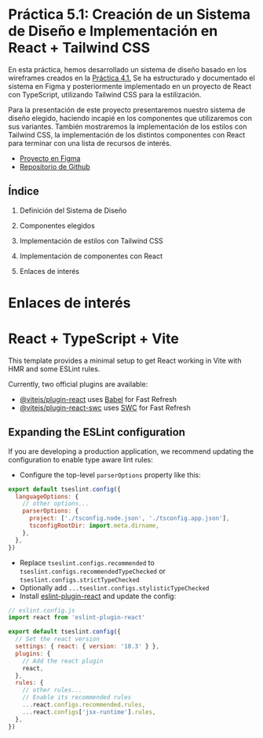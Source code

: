 # Práctica 5.1: Creación de un Sistema de Diseño e Implementación en React + Tailwind CSS

En esta práctica, hemos desarrollado un sistema de diseño basado en los wireframes creados en la [Práctica 4.1.](https://www.figma.com/design/wVp8c4drg3ekrAwQ56zL8p/Empresa-dise%C3%B1o?node-id=0-1&t=uKXAPWifFQPEpdmR-1) Se ha estructurado y documentado el sistema en Figma y posteriormente implementado en un proyecto de React con TypeScript, utilizando Tailwind CSS para la estilización.

Para la presentación de este proyecto presentaremos nuestro sistema de diseño elegido, haciendo incapié en los componentes que utilizaremos con sus variantes. También mostraremos la implementación de los estilos con Tailwind CSS, la implementación de los distintos componentes con React para terminar con una lista de recursos de interés.

- [Proyecto en Figma](https://www.figma.com/design/wVp8c4drg3ekrAwQ56zL8p/Empresa-dise%C3%B1o?node-id=67-43&t=uKXAPWifFQPEpdmR-1)
- [Repositorio de Github](https://www.figma.com/design/wVp8c4drg3ekrAwQ56zL8p/Empresa-dise%C3%B1o?node-id=67-43&t=uKXAPWifFQPEpdmR-1)


## Índice

1. Definición del Sistema de Diseño

2. Componentes elegidos

3. Implementación de estilos con Tailwind CSS

4. Implementación de componentes con React

5. Enlaces de interés



# Enlaces de interés

# React + TypeScript + Vite

This template provides a minimal setup to get React working in Vite with HMR and some ESLint rules.

Currently, two official plugins are available:

- [@vitejs/plugin-react](https://github.com/vitejs/vite-plugin-react/blob/main/packages/plugin-react/README.md) uses [Babel](https://babeljs.io/) for Fast Refresh
- [@vitejs/plugin-react-swc](https://github.com/vitejs/vite-plugin-react-swc) uses [SWC](https://swc.rs/) for Fast Refresh

## Expanding the ESLint configuration

If you are developing a production application, we recommend updating the configuration to enable type aware lint rules:

- Configure the top-level `parserOptions` property like this:

```js
export default tseslint.config({
  languageOptions: {
    // other options...
    parserOptions: {
      project: ['./tsconfig.node.json', './tsconfig.app.json'],
      tsconfigRootDir: import.meta.dirname,
    },
  },
})
```

- Replace `tseslint.configs.recommended` to `tseslint.configs.recommendedTypeChecked` or `tseslint.configs.strictTypeChecked`
- Optionally add `...tseslint.configs.stylisticTypeChecked`
- Install [eslint-plugin-react](https://github.com/jsx-eslint/eslint-plugin-react) and update the config:

```js
// eslint.config.js
import react from 'eslint-plugin-react'

export default tseslint.config({
  // Set the react version
  settings: { react: { version: '18.3' } },
  plugins: {
    // Add the react plugin
    react,
  },
  rules: {
    // other rules...
    // Enable its recommended rules
    ...react.configs.recommended.rules,
    ...react.configs['jsx-runtime'].rules,
  },
})
```
